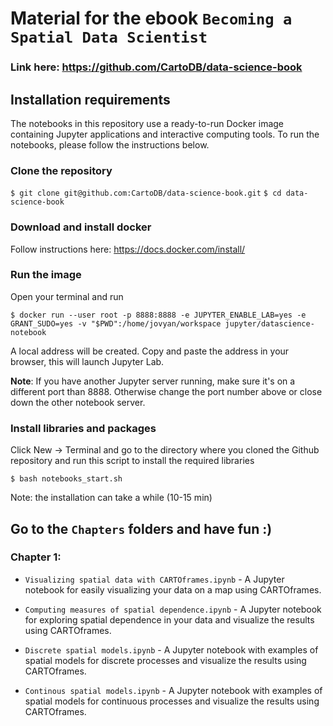 # Material for the ebook `Becoming a Spatial Data Scientist`

### Link here: https://github.com/CartoDB/data-science-book

## Installation requirements

The notebooks in this repository use a ready-to-run Docker image containing Jupyter applications and interactive computing tools. To run the notebooks, please follow the instructions below.

### Clone the repository 

`$ git clone git@github.com:CartoDB/data-science-book.git`
`$ cd data-science-book`

### Download and install docker

Follow instructions here: https://docs.docker.com/install/

### Run the image

Open your terminal and run

```
$ docker run --user root -p 8888:8888 -e JUPYTER_ENABLE_LAB=yes -e GRANT_SUDO=yes -v "$PWD":/home/jovyan/workspace jupyter/datascience-notebook
```

A local address will be created. Copy and paste the address in your browser, this will launch Jupyter Lab.

**Note**: If you have another Jupyter server running, make sure it's on a different port than 8888. Otherwise change the port number above or close down the other notebook server.

### Install libraries and packages

Click New -> Terminal and go to the directory where you cloned the Github repository and run this script to install the required libraries

`$ bash notebooks_start.sh`

Note: the installation can take a while (10-15 min)

## Go to the `Chapters` folders and have fun :)

### Chapter 1:

- `Visualizing spatial data with CARTOframes.ipynb` - A Jupyter notebook for easily visualizing your data on a map using CARTOframes.

- `Computing measures of spatial dependence.ipynb` - A Jupyter notebook for exploring spatial dependence in your data and visualize the results using CARTOframes.

- `Discrete spatial models.ipynb` - A Jupyter notebook with examples of spatial models for discrete processes and visualize the results using CARTOframes.

- `Continous spatial models.ipynb` - A Jupyter notebook with examples of spatial models for continuous processes and visualize the results using CARTOframes.
